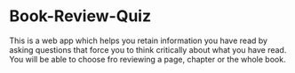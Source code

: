 # Book-Review-Quiz

This is a web app which helps you retain information you have read by asking questions that
force you to think critically about what you have read. You will be able to choose fro reviewing
a page, chapter or the whole book.
